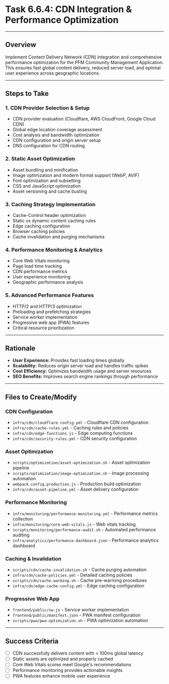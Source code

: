 # Task 6.6.4: CDN Integration & Performance Optimization

---

## Overview
Implement Content Delivery Network (CDN) integration and comprehensive performance optimization for the PFM Community Management Application. This ensures fast global content delivery, reduced server load, and optimal user experience across geographic locations.

---

## Steps to Take

### 1. **CDN Provider Selection & Setup**
   - CDN provider evaluation (Cloudflare, AWS CloudFront, Google Cloud CDN)
   - Global edge location coverage assessment
   - Cost analysis and bandwidth optimization
   - CDN configuration and origin server setup
   - DNS configuration for CDN routing

### 2. **Static Asset Optimization**
   - Asset bundling and minification
   - Image optimization and modern format support (WebP, AVIF)
   - Font optimization and subsetting
   - CSS and JavaScript optimization
   - Asset versioning and cache busting

### 3. **Caching Strategy Implementation**
   - Cache-Control header optimization
   - Static vs dynamic content caching rules
   - Edge caching configuration
   - Browser caching policies
   - Cache invalidation and purging mechanisms

### 4. **Performance Monitoring & Analytics**
   - Core Web Vitals monitoring
   - Page load time tracking
   - CDN performance metrics
   - User experience monitoring
   - Geographic performance analysis

### 5. **Advanced Performance Features**
   - HTTP/2 and HTTP/3 optimization
   - Preloading and prefetching strategies
   - Service worker implementation
   - Progressive web app (PWA) features
   - Critical resource prioritization

---

## Rationale
- **User Experience:** Provides fast loading times globally
- **Scalability:** Reduces origin server load and handles traffic spikes
- **Cost Efficiency:** Optimizes bandwidth usage and server resources
- **SEO Benefits:** Improves search engine rankings through performance

---

## Files to Create/Modify

### CDN Configuration
- `infra/cdn/cloudflare-config.yml` - Cloudflare CDN configuration
- `infra/cdn/cache-rules.yml` - Caching rules and policies
- `infra/cdn/edge-functions.js` - Edge computing functions
- `infra/cdn/security-rules.yml` - CDN security configuration

### Asset Optimization
- `scripts/optimization/asset-optimization.sh` - Asset optimization pipeline
- `scripts/optimization/image-optimization.sh` - Image processing automation
- `webpack.config.production.js` - Production build optimization
- `infra/cdn/asset-pipeline.yml` - Asset delivery configuration

### Performance Monitoring
- `infra/monitoring/performance-monitoring.yml` - Performance metrics collection
- `infra/monitoring/core-web-vitals.js` - Web vitals tracking
- `scripts/monitoring/performance-audit.sh` - Automated performance auditing
- `infra/analytics/performance-dashboard.json` - Performance analytics dashboard

### Caching & Invalidation
- `scripts/cdn/cache-invalidation.sh` - Cache purging automation
- `infra/cdn/cache-policies.yml` - Detailed caching policies
- `scripts/cdn/cache-warming.sh` - Cache pre-warming procedures
- `infra/cdn/edge-cache-config.yml` - Edge caching configuration

### Progressive Web App
- `frontend/public/sw.js` - Service worker implementation
- `frontend/public/manifest.json` - PWA manifest configuration
- `scripts/pwa/pwa-optimization.sh` - PWA optimization automation

---

## Success Criteria
- [ ] CDN successfully delivers content with < 100ms global latency
- [ ] Static assets are optimized and properly cached
- [ ] Core Web Vitals scores meet Google's recommendations
- [ ] Performance monitoring provides actionable insights
- [ ] PWA features enhance mobile user experience 